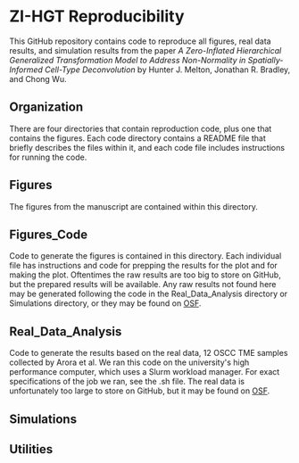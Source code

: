 ZI-HGT Reproducibility
================

This GitHub repository contains code to reproduce all figures, real data results, and simulation results from the paper 
_A Zero-Inflated Hierarchical Generalized Transformation Model to Address Non-Normality in Spatially-Informed Cell-Type Deconvolution_
by Hunter J. Melton, Jonathan R. Bradley, and Chong Wu.

## Organization

There are four directories that contain reproduction code, plus one that contains the figures.  Each code directory
contains a README file that briefly describes the files within it, and each code file includes instructions for running
the code.

## Figures

The figures from the manuscript are contained within this directory.

## Figures_Code

Code to generate the figures is contained in this directory.  Each individual file has instructions and code for prepping
the results for the plot and for making the plot.  Oftentimes the raw results are too big to store on GitHub, but the 
prepared results will be available.  Any raw results not found here may be generated following the code in the 
Real_Data_Analysis directory or Simulations directory, or they may be found on [OSF](https://osf.io/kygsx/).

## Real_Data_Analysis

Code to generate the results based on the real data, 12 OSCC TME samples collected by Arora et al.  We ran this code on
the university's high performance computer, which uses a Slurm workload manager.  For exact specifications of the job we
ran, see the .sh file.  The real data is unfortunately too  large to store on GitHub, but it may be found on [OSF](https://osf.io/kygsx/).

## Simulations

## Utilities





